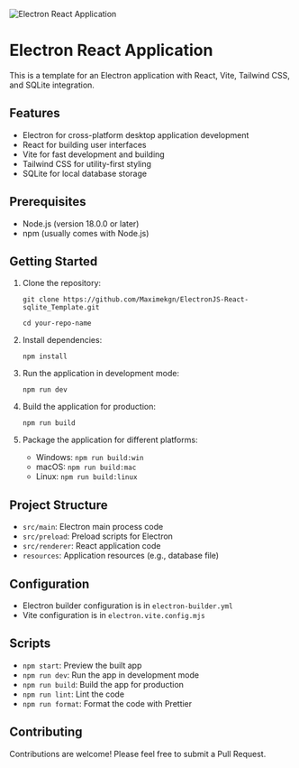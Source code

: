![Electron React Application](https://raw.https://github.com/Maximekgn/ElectronJS-React-sqlite_Template.git/electron/electron/main/assets/electron-logo.svg)


# Electron React Application

This is a template for an Electron application with React, Vite, Tailwind CSS, and SQLite integration.

## Features

- Electron for cross-platform desktop application development
- React for building user interfaces
- Vite for fast development and building
- Tailwind CSS for utility-first styling
- SQLite for local database storage

## Prerequisites

- Node.js (version 18.0.0 or later)
- npm (usually comes with Node.js)

## Getting Started

1. Clone the repository:
   ```
   git clone https://github.com/Maximekgn/ElectronJS-React-sqlite_Template.git

   cd your-repo-name
   ```

2. Install dependencies:
   ```
   npm install
   ```

3. Run the application in development mode:
   ```
   npm run dev
   ```

4. Build the application for production:
   ```
   npm run build
   ```

5. Package the application for different platforms:
   - Windows: `npm run build:win`
   - macOS: `npm run build:mac`
   - Linux: `npm run build:linux`

## Project Structure

- `src/main`: Electron main process code
- `src/preload`: Preload scripts for Electron
- `src/renderer`: React application code
- `resources`: Application resources (e.g., database file)

## Configuration

- Electron builder configuration is in `electron-builder.yml`
- Vite configuration is in `electron.vite.config.mjs`

## Scripts

- `npm start`: Preview the built app
- `npm run dev`: Run the app in development mode
- `npm run build`: Build the app for production
- `npm run lint`: Lint the code
- `npm run format`: Format the code with Prettier

## Contributing

Contributions are welcome! Please feel free to submit a Pull Request.


